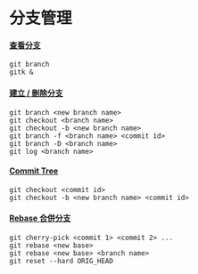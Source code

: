 # 分支管理

#### [查看分支](show.md)

    git branch
    gitk &

#### [建立 / 刪除分支](create_delete.md)

    git branch <new branch name>
    git checkout <branch name>
    git checkout -b <new branch name>
    git branch -f <branch name> <commit id>
    git branch -D <branch name>
    git log <branch name>

#### [Commit Tree](commit_tree.md)

    git checkout <commit id>
    git checkout -b <new branch name> <commit id>

#### [Rebase 合併分支](rebase.md)

    git cherry-pick <commit 1> <commit 2> ...
    git rebase <new base>
    git rebase <new base> <branch name>
    git reset --hard ORIG_HEAD

<br><br><br>
